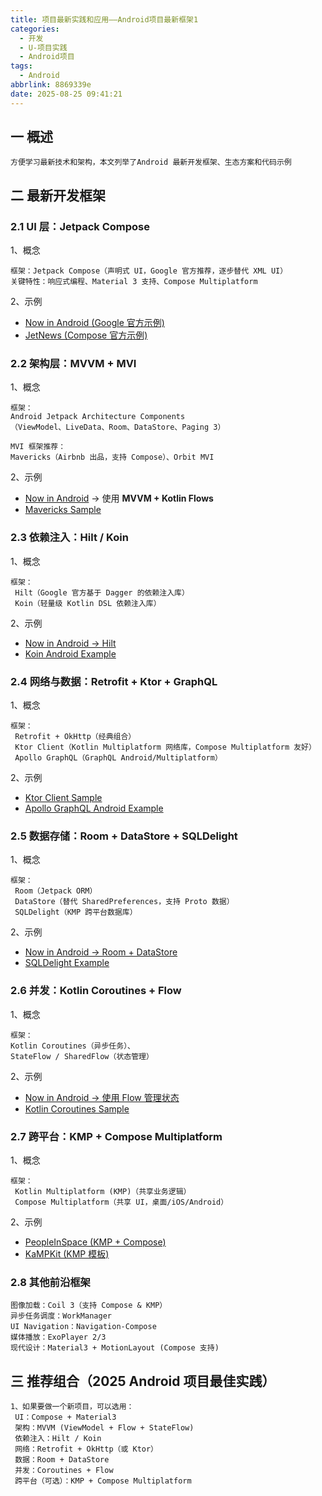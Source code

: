 ```yaml
---
title: 项目最新实践和应用——Android项目最新框架1
categories:
  - 开发
  - U-项目实践
  - Android项目
tags:
  - Android
abbrlink: 8869339e
date: 2025-08-25 09:41:21
---
```

## 一 概述

```
方便学习最新技术和架构，本文列举了Android 最新开发框架、生态方案和代码示例
```

<!--more-->

## 二 最新开发框架

### 2.1 UI 层：Jetpack Compose

1、概念

```
框架：Jetpack Compose（声明式 UI，Google 官方推荐，逐步替代 XML UI）
关键特性：响应式编程、Material 3 支持、Compose Multiplatform
```

2、示例

* [Now in Android (Google 官方示例)](https://github.com/android/nowinandroid)
* [JetNews (Compose 官方示例)](https://github.com/android/compose-samples/tree/main/JetNews)

### 2.2 架构层：MVVM + MVI

1、概念

```
框架：
Android Jetpack Architecture Components
（ViewModel、LiveData、Room、DataStore、Paging 3）

MVI 框架推荐：
Mavericks（Airbnb 出品，支持 Compose）、Orbit MVI
```

2、示例

* [Now in Android](https://github.com/android/nowinandroid) → 使用 **MVVM + Kotlin Flows**
* [Mavericks Sample](https://github.com/airbnb/mavericks/tree/master/sample)

### 2.3  依赖注入：Hilt / Koin

1、概念

```
框架：
 Hilt（Google 官方基于 Dagger 的依赖注入库）
 Koin（轻量级 Kotlin DSL 依赖注入库）
```

2、示例

* [Now in Android → Hilt](https://github.com/android/nowinandroid)
* [Koin Android Example](https://github.com/InsertKoinIO/koin-samples)

### 2.4 网络与数据：Retrofit + Ktor + GraphQL

1、概念

```
框架：
 Retrofit + OkHttp（经典组合）
 Ktor Client（Kotlin Multiplatform 网络库，Compose Multiplatform 友好）
 Apollo GraphQL（GraphQL Android/Multiplatform）
```

2、示例

* [Ktor Client Sample](https://github.com/ktorio/ktor-samples)
* [Apollo GraphQL Android Example](https://github.com/apollographql/apollo-kotlin/tree/main/tests)

### 2.5 数据存储：Room + DataStore + SQLDelight

1、概念

```
框架：
 Room（Jetpack ORM）
 DataStore（替代 SharedPreferences，支持 Proto 数据）
 SQLDelight（KMP 跨平台数据库）
```

2、示例

* [Now in Android → Room + DataStore](https://github.com/android/nowinandroid)
* [SQLDelight Example](https://github.com/cashapp/sqldelight/tree/master/samples)

### 2.6 并发：Kotlin Coroutines + Flow

1、概念

```
框架：
Kotlin Coroutines（异步任务）、
StateFlow / SharedFlow（状态管理）
```

2、示例

* [Now in Android → 使用 Flow 管理状态](https://github.com/android/nowinandroid)
* [Kotlin Coroutines Sample](https://github.com/Kotlin/kotlinx.coroutines/tree/master/kotlinx-coroutines-core/jvm/test/guide)

### 2.7  跨平台：KMP + Compose Multiplatform

1、概念

```
框架：
 Kotlin Multiplatform (KMP)（共享业务逻辑）
 Compose Multiplatform（共享 UI，桌面/iOS/Android）
```

2、示例

* [PeopleInSpace (KMP + Compose)](https://github.com/joreilly/PeopleInSpace)
* [KaMPKit (KMP 模板)](https://github.com/touchlab/KaMPKit)

### 2.8 其他前沿框架

```
图像加载：Coil 3（支持 Compose & KMP）
异步任务调度：WorkManager
UI Navigation：Navigation-Compose
媒体播放：ExoPlayer 2/3
现代设计：Material3 + MotionLayout (Compose 支持)
```

## 三 推荐组合（2025 Android 项目最佳实践）

```
1、如果要做一个新项目，可以选用：
 UI：Compose + Material3
 架构：MVVM (ViewModel + Flow + StateFlow)
 依赖注入：Hilt / Koin
 网络：Retrofit + OkHttp（或 Ktor）
 数据：Room + DataStore
 并发：Coroutines + Flow
 跨平台（可选）：KMP + Compose Multiplatform
```

